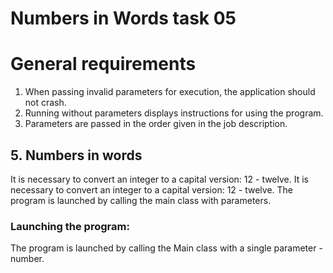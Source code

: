 # Numbers in Words task 05

# General requirements
1.	When passing invalid parameters for execution, 
the application should not crash.
2.	Running without parameters displays instructions for using the program.
3.	Parameters are passed in the order given in the job description.

## 5.	Numbers in words
It is necessary to convert an integer to a capital version: 12 - twelve. It is necessary to convert an integer to a capital version: 12 - twelve. The program is launched by calling
the main class with parameters.

### Launching the program:
The program is launched by calling
the Main class with a single parameter - number.